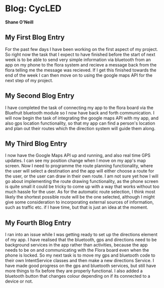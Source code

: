 # Blog: CycLED

**Shane O'Neill**

## My First Blog Entry

For the past few days I have been working on the first aspect of my project.
So right now the task that I expect to have finished before the start of next week is to be able to send very simple information via bluetooth
from an app on my phone to the flora system and recieve a message back from the flora telling me the message was recieved.
If I get this finished towards the end of the week I can then move on to using the google maps API for the next step of my project.

## My Second Blog Entry

I have completed the task of connecting my app to the flora board via the Bluefruit bluetooth module so I now have back and forth communication. 
I will now begin the task of integrating the google maps API with my app, and also gps location functionality, so that my app can find a person's location
and plan out their routes which the direction system will guide them along.

## My Third Blog Entry

I now have the Google Maps API up and running, and also real time GPS updates. I can see my position change when I move on my app's map screen.
Now I need to programme the route planning functionality, where the user will select a destination and the app will either choose a route for the user, 
or the user can draw in their own route. I am not sure yet how I will go about implementing the route drawing functionality, as the phone screen is quite 
small it could be tricky to come up with a way that works without too much hassle for the user. 
As for the automatic route selection, I think most likely the shortest possible route will be the one selected, although I might give some consideration
to incorporating external sources of information, such as traffic etc. if I have time, but that is just an idea at the moment.

## My Fourth Blog Entry

I ran into an issue while I was getting ready to set up the directions element of my app. I have realised that the bluetooth, gps and directions need to be background services 
in the app rather than activities, because the app needs to be on and communicating with the Flora board even when the phone is locked. So my next task is to move my gps and bluetooth code 
to their own IntentService classes and then make a new directions Service. I have made good progress on the gps and bluetooth services, but still have more things to fix 
before they are properly functional.
I also added a bluetooth button that changes colour depending on if its connected to a device or not. 


